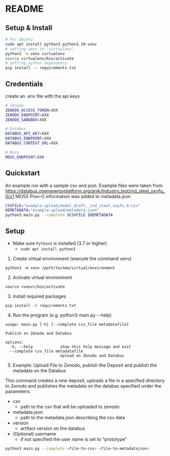 # README

## Setup & Install

```bash
# For Ubuntu
sudo apt install python3 python3.10-venv
# setting venv to "virtualenv"
python3 -m venv virtualenv
source virtualenv/bin/activate
# getting python dependency
pip install -r requirements.txt
```

## Credentials

create an .env file with the api keys

```bash
# Zenodo
ZENODO_ACCESS_TOKEN=XXX
ZENODO_ENDPOINT=XXX
ZENODO_SANDBOX=XXX

# Databus
DATABUS_API_KEY=XXX
DATABUS_ENDPOINT=XXX
DATABUS_CONTEXT_URL=XXX

# Moss
MOSS_ENDPOINT=XXX
```

## Quickstart

An example run with a sample csv and json.
Example files were taken from https://databus.openenergyplatform.org/anik/Industry_test/ind_steel_oxyfu_0/v1
MOSS Prov-O information was added to metadata.json

```bash
CSVFILE="example-upload/model_draft__ind_steel_oxyfu_0.csv"
OEMETADATA="example-upload/metadata.json"
python3 main.py --complete $CSVFILE $OEMETADATA
```

## Setup

- Make sure `Python3` is installed (3.7 or higher)
  - `sudo apt install python3`

1. Create virtual environment (execute the command venv)

```shell
python3 -m venv /path/to/new/virtual/environment
```

2. Activate virtual environment

```shell
source <venv>/bin/activate
```

3. Install required packages

```shell
pip install -r requirements.txt
```

4. Run the program (e.g. python3 main.py --help)

```shell
usage: main.py [-h] [--complete csv_file metadatafile]

Publish on Zenodo and Databus

options:
  -h, --help            show this help message and exit
  --complete csv_file metadatafile
                        Upload on Zenodo and Databus
```

5. Example: Upload File to Zenodo, publish the Deposit and publish the metadata on the Databus

This command creates a new deposit, uploads a file in a specified directory to Zenodo
and publishes the metadata on the databas specified under the parameters:

- csv
  - path to the csv that will be uploaded to zenodo
- metadata.json
  - path to the metadata.json describing the csv data
- version
  - artifact version on the databus
- (Optional) username
  - if not specified the user name is set to "prototype"

```bash
python3 main.py --complete <file-to-csv> <file-to-metadatajson>
```
